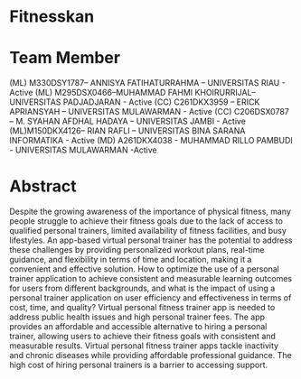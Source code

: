 # Fitnesskan




# Team Member
(ML)  M330DSY1787– ANNISYA FATIHATURRAHMA – UNIVERSITAS RIAU - Active
(ML) M295DSX0466–MUHAMMAD FAHMI KHOIRURRIJAL– UNIVERSITAS PADJADJARAN - Active
(CC)  C261DKX3959 – ERICK APRIANSYAH – UNIVERSITAS MULAWARMAN - Active
(CC)  C206DSX0787 – M. SYAHAN AFDHAL HADAYA – UNIVERSITAS JAMBI - Active
(ML)M150DKX4126– RIAN RAFLI – UNIVERSITAS BINA SARANA INFORMATIKA - Active
(MD) A261DKX4038 - MUHAMMAD RILLO PAMBUDI - UNIVERSITAS MULAWARMAN -Active


# Abstract
Despite the growing awareness of the importance of physical fitness, many people struggle to achieve their fitness goals due to the lack of access to qualified personal trainers, limited availability of fitness facilities, and busy lifestyles. An app-based virtual personal trainer has the potential to address these challenges by providing personalized workout plans, real-time guidance, and flexibility in terms of time and location, making it a convenient and effective solution.
How to optimize the use of a personal trainer application to achieve consistent and measurable learning outcomes for users from different backgrounds, and what is the impact of using a personal trainer application on user efficiency and effectiveness in terms of cost, time, and quality?
Virtual personal fitness trainer app is needed to address public health issues and high personal trainer fees. The app provides an affordable and accessible alternative to hiring a personal trainer, allowing users to achieve their fitness goals with consistent and measurable results. Virtual personal fitness trainer apps tackle inactivity and chronic diseases while providing affordable professional guidance. The high cost of hiring personal trainers is a barrier to accessing support.
